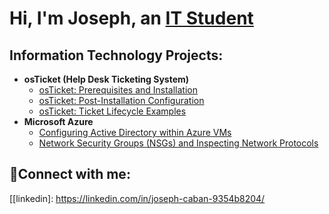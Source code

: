 <h1>Hi, I'm Joseph, an <a href="https://www.linkedin.com/in/joseph-caban-9354b8204/">IT Student</a>

<h2>Information Technology Projects:</h2>

- <b>osTicket (Help Desk Ticketing System)</b>
  - [osTicket: Prerequisites and Installation](https://github.com/JrCab22/osticket-prereqs)
  - [osTicket: Post-Installation Configuration](https://github.com/JrCab22/post-install-config)
  - [osTicket: Ticket Lifecycle Examples](https://github.com/JrCab22/ticket-lifecycle)
- <b>Microsoft Azure</b>
  - [Configuring Active Directory within Azure VMs](https://github.com/JrCab22/configure-ad)
  - [Network Security Groups (NSGs) and Inspecting Network Protocols](https://github.com/JrCab22/azure-network-protocols)

<h2>🤳Connect with me:</h2>


[[linkedin]: https://linkedin.com/in/joseph-caban-9354b8204/
